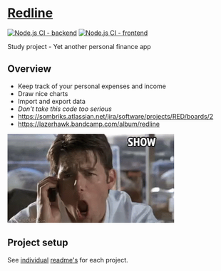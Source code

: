 # [Redline](https://github.com/sombriks/redline)

[![Node.js CI - backend](https://github.com/sombriks/redline/actions/workflows/node.js-service.yml/badge.svg)](https://github.com/sombriks/redline/actions/workflows/node.js-service.yml)
[![Node.js CI - frontend](https://github.com/sombriks/redline/actions/workflows/node.js-web.yml/badge.svg)](https://github.com/sombriks/redline/actions/workflows/node.js-web.yml)

Study project - Yet another personal finance app

## Overview

- Keep track of your personal expenses and income
- Draw nice charts
- Import and export data
- _Don't take this code too serious_
- <https://sombriks.atlassian.net/jira/software/projects/RED/boards/2>
- <https://lazerhawk.bandcamp.com/album/redline>

![jerry-maguire-show-me-the-money.gif](docs%2Fjerry-maguire-show-me-the-money.gif)

## Project setup

See [individual](service-node-koa/README.md) [readme's](web-app-vue/README.md)
for each project.
